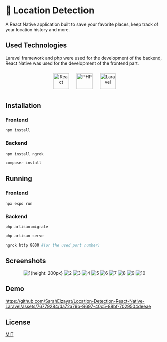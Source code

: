 
# 📍 Location Detection

A React Native application built to save your favorite places, keep track of your location history and more.

## Used Technologies

Laravel framework and php were used for the development of the backend, React Native was used for the development of the frontend part.

<div align="center" >  
<a href="https://reactjs.org/" target="_blank"><img style="margin: 10px" src="https://profilinator.rishav.dev/skills-assets/react-original-wordmark.svg" alt="React" height="50" /></a>  
<a href="https://www.php.net/" target="_blank"><img style="margin: 10px" src="https://profilinator.rishav.dev/skills-assets/php-original.svg" alt="PHP" height="50" /></a>  
<a href="https://laravel.com/" target="_blank"><img style="margin: 10px" src="https://profilinator.rishav.dev/skills-assets/laravel-plain-wordmark.svg" alt="Laravel" height="50" /></a>  
</div>

## Installation

### Frontend

```bash
npm install
```

### Backend

```bash
npm install ngrok

```

```bash
composer install 
```

## Running

### Frontend

```bash
npx expo run
```

### Backend

```bash
php artisan:migrate
```

```bash
php artisan serve
```

```bash
ngrok http 8000 #(or the used port number) 
```
## Screenshots
<div align="center" >  

![1](https://github.com/SarahElzayat/Location-Detection-React-Native-Laravel/assets/76779284/577a5a07-3890-4974-834b-95dc2b9f5311){height: 200px}
![2](https://github.com/SarahElzayat/Location-Detection-React-Native-Laravel/assets/76779284/bb67cdd9-b989-4df7-910e-e52d683bfb0f)
![3](https://github.com/SarahElzayat/Location-Detection-React-Native-Laravel/assets/76779284/4fe2a3b2-8eb6-4fd1-8a34-de00493cb6ad)
![4](https://github.com/SarahElzayat/Location-Detection-React-Native-Laravel/assets/76779284/ab4b38ce-18e7-40a5-bd4c-e6bfb9d47dc0)
![5](https://github.com/SarahElzayat/Location-Detection-React-Native-Laravel/assets/76779284/84b77a34-1561-4e07-a7f9-c73e2d3f87ef)
![6](https://github.com/SarahElzayat/Location-Detection-React-Native-Laravel/assets/76779284/d4f84aa4-a947-480c-978d-c0b949fefea8)
![7](https://github.com/SarahElzayat/Location-Detection-React-Native-Laravel/assets/76779284/ea39aaba-fb8e-4fb0-9a3b-87682d8d6a4b)
![8](https://github.com/SarahElzayat/Location-Detection-React-Native-Laravel/assets/76779284/6fffa2f0-9b2f-4b93-af58-1e9b2a92a38b)
![9](https://github.com/SarahElzayat/Location-Detection-React-Native-Laravel/assets/76779284/ce6adcd6-4eb5-402e-adc6-07bfe8211388)
![10](https://github.com/SarahElzayat/Location-Detection-React-Native-Laravel/assets/76779284/2bdb36ba-89d3-4969-9511-6f38aa11efbe)

</div>


## Demo


https://github.com/SarahElzayat/Location-Detection-React-Native-Laravel/assets/76779284/da72a79b-9697-40c5-88bf-7029504deeae


## License

[MIT](https://choosealicense.com/licenses/mit/)
